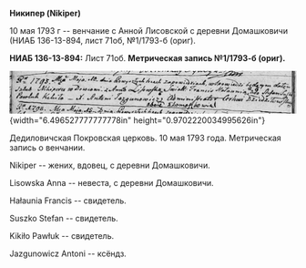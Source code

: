 **Никипер (Nikiper)**

10 мая 1793 г -- венчание с Анной Лисовской с деревни Домашковичи (НИАБ
136-13-894, лист 71об, №1/1793-б (ориг).

**НИАБ 136-13-894:** Лист 71об. **Метрическая запись №1/1793-б (ориг).**

![](./media/00bdca176614691e61a443f3447594713b2168a6.png){width="6.496527777777778in"
height="0.9702220034995626in"}

Дедиловичская Покровская церковь. 10 мая 1793 года. Метрическая запись о
венчании.

Nikiper -- жених, вдовец, с деревни Домашковичи.

Lisowska Anna -- невеста, с деревни Домашковичи.

Hałaunia Francis -- свидетель.

Suszko Stefan -- свидетель.

Kikiło Pawłuk -- свидетель.

Jazgunowicz Antoni -- ксёндз.
